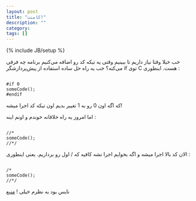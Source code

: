```yaml
---
layout: post
title: "کامنت!"
description: ""
category: 
tags: []
---
```

{% include JB/setup %}

<p>
خب خیلا وقتا نیاز داریم تا ببینیم وقتی یه تیکه کد رو اضافه می‌کنیم برنامه چه فرقی می‌کنه؟ خب یه راه حل ساده استفاده از پیش‌پردازشگر if توی C هست. اینطوری :
<p>
<code>
#if 0
someCode();
#endif
</code>
<p>
که اگه اون 0 رو به 1 تغییر بدیم اون تیکه کد اجرا میشه! 
</p>
<p>
اما امروز یه راه خلاقانه خوندم و اونم اینه :
</p>
<code>
//*
someCode();
//*/
</code>
<p>
الان کد بالا اجرا میشه و اگه بخوایم اجرا نشه کافیه که / اول رو برداریم. یعنی اینطوری :
</p>
<code>
/*
someCode();
//*/
</code>
<p>
نایس بود به نظرم خیلی !
<a href="https://coderwall.com/p/zbc2zw">منبع</a>
</p>

